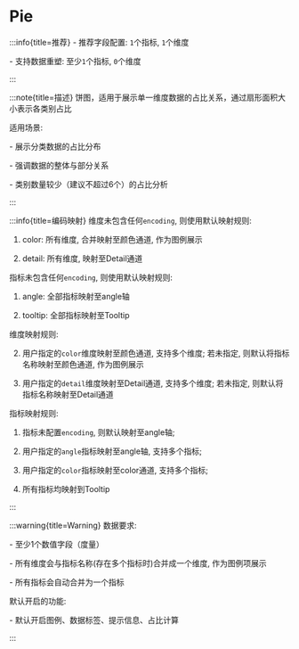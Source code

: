 # Pie

:::info{title=推荐}
\- 推荐字段配置: `1`个指标, `1`个维度

\- 支持数据重塑: 至少`1`个指标, `0`个维度

:::

:::note{title=描述}
饼图，适用于展示单一维度数据的占比关系，通过扇形面积大小表示各类别占比

适用场景:

\- 展示分类数据的占比分布

\- 强调数据的整体与部分关系

\- 类别数量较少（建议不超过6个）的占比分析

:::

:::info{title=编码映射}
维度未包含任何`encoding`, 则使用默认映射规则:

1. color: 所有维度, 合并映射至颜色通道, 作为图例展示

2. detail: 所有维度, 映射至Detail通道

指标未包含任何`encoding`, 则使用默认映射规则:

1. angle: 全部指标映射至angle轴

2. tooltip: 全部指标映射至Tooltip



维度映射规则:

2. 用户指定的`color`维度映射至颜色通道, 支持多个维度; 若未指定, 则默认将指标名称映射至颜色通道, 作为图例展示

3. 用户指定的`detail`维度映射至Detail通道, 支持多个维度; 若未指定, 则默认将指标名称映射至Detail通道

指标映射规则:

1. 指标未配置`encoding`, 则默认映射至angle轴;

2. 用户指定的`angle`指标映射至angle轴, 支持多个指标;

3. 用户指定的`color`指标映射至color通道, 支持多个指标;

3. 所有指标均映射到Tooltip

:::

:::warning{title=Warning}
数据要求:

\- 至少1个数值字段（度量）

\- 所有维度会与指标名称(存在多个指标时)合并成一个维度, 作为图例项展示

\- 所有指标会自动合并为一个指标

默认开启的功能:

\- 默认开启图例、数据标签、提示信息、占比计算

:::

